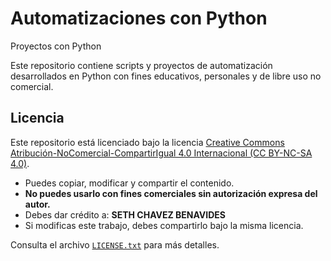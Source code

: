 # Automatizaciones con Python
Proyectos con Python

Este repositorio contiene scripts y proyectos de automatización desarrollados en Python con fines educativos, personales y de libre uso no comercial.

## Licencia

Este repositorio está licenciado bajo la licencia [Creative Commons Atribución-NoComercial-CompartirIgual 4.0 Internacional (CC BY-NC-SA 4.0)](https://creativecommons.org/licenses/by-nc-sa/4.0/).

- Puedes copiar, modificar y compartir el contenido.
- **No puedes usarlo con fines comerciales sin autorización expresa del autor.**
- Debes dar crédito a: **SETH CHAVEZ BENAVIDES**
- Si modificas este trabajo, debes compartirlo bajo la misma licencia.

Consulta el archivo [`LICENSE.txt`](LICENSE.txt) para más detalles.
